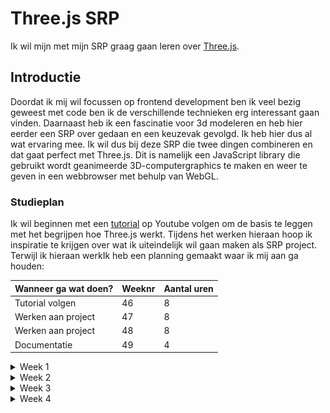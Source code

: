# Three.js SRP

Ik wil mijn met mijn SRP graag gaan leren over [Three.js](https://threejs.org/).

## Introductie

Doordat ik mij wil focussen op frontend development ben ik veel bezig geweest met code ben ik de verschillende technieken erg interessant gaan vinden. Daarnaast heb ik een fascinatie voor 3d modeleren en heb hier eerder een SRP over gedaan en een keuzevak gevolgd. Ik heb hier dus al wat ervaring mee. Ik wil dus bij deze SRP die twee dingen combineren en dat gaat perfect met Three.js. Dit is namelijk een JavaScript library die gebruikt wordt geanimeerde 3D-computergraphics te maken en weer te geven in een webbrowser met behulp van WebGL.

### Studieplan

Ik wil beginnen met een [tutorial](https://youtu.be/Q7AOvWpIVHU?si=e1vwXO631DTF9ql2) op Youtube volgen om de basis te leggen met het begrijpen hoe Three.js werkt. Tijdens het werken hieraan hoop ik inspiratie te krijgen over wat ik uiteindelijk wil gaan maken als SRP project. Terwijl ik hieraan werkIk heb een planning gemaakt waar ik mij aan ga houden:

| Wanneer ga wat doen? | Weeknr | Aantal uren |
| -------------------- | ------ | ----------- |
| Tutorial volgen      | 46     | 8           |
| Werken aan project   | 47     | 8           |
| Werken aan project   | 48     | 8           |
| Documentatie         | 49     | 4           |

<details>
<summary>Week 1</summary>

Deze week staat in het teken van de eerste zetten met Three.js. Ik ging aan de slag met de tutorial om een beter idee te krijgen hoe three.js werkt en wat er allemaal mogelijk is met deze tool. De tutorial neemt je mee met het maken van een paar simpele vormen en legt een aantal basisdingen uit van Three.js.

- Het aanmaken van je canvas
- Scene, camera en renderengine instellen
- Je eerste 3d geometrie aanmaken
- Verschillende soorten lichten instellen voor je scene
- Helpers zoals grids en lichthelpers
- Functions voor het random scatteren van objecten
- Textures, backgrounds en materials instellen
- (Scroll)animaties instellen

Eerste "torus" aangemaakt.
![1](img/readme-img/1.png)

Animatie gegeven, achtergrond voor het canvas, kubus met eigen texture en Sphere met texture van de maan.
![2](img/readme-img/2.png)

<details>
<summary>Code na de tutorial:</summary>

```javascript
import "./style.css";
import * as THREE from "three";

// Controlls om in de browser te kunnen bewegen met de muis
import { OrbitControls } from "three/examples/jsm/controls/OrbitControls";

// Setup

const scene = new THREE.Scene();

const camera = new THREE.PerspectiveCamera(
  75,
  window.innerWidth / window.innerHeight,
  0.1,
  1000
);

const renderer = new THREE.WebGLRenderer({
  canvas: document.querySelector("#bg"),
});

renderer.setPixelRatio(window.devicePixelRatio);
renderer.setSize(window.innerWidth, window.innerHeight);
camera.position.setZ(30);
camera.position.setX(-3);

renderer.render(scene, camera);

// Torus

const geometry = new THREE.TorusGeometry(10, 3, 16, 100);
const material = new THREE.MeshStandardMaterial({ color: 0xff6347 });
const torus = new THREE.Mesh(geometry, material);

scene.add(torus);

// Lights

const pointLight = new THREE.PointLight(0xffffff);
pointLight.position.set(5, 5, 5);

const ambientLight = new THREE.AmbientLight(0xffffff);
scene.add(pointLight, ambientLight);

// Helpers

// const lightHelper = new THREE.PointLightHelper(pointLight)
// const gridHelper = new THREE.GridHelper(200, 50);
// scene.add(lightHelper, gridHelper)

// const controls = new OrbitControls(camera, renderer.domElement);

// Functie om sterren random te verspreiden
function addStar() {
  const geometry = new THREE.SphereGeometry(0.25, 24, 24);
  const material = new THREE.MeshStandardMaterial({ color: 0xffffff });
  const star = new THREE.Mesh(geometry, material);

  const [x, y, z] = Array(3)
    .fill()
    .map(() => THREE.MathUtils.randFloatSpread(100));

  star.position.set(x, y, z);
  scene.add(star);
}

Array(200).fill().forEach(addStar);

// Background

const spaceTexture = new THREE.TextureLoader().load("img/space.jpg");
scene.background = spaceTexture;

// Avatar

const HiddeTexture = new THREE.TextureLoader().load("img/bold.jpg");

const hidde = new THREE.Mesh(
  new THREE.BoxGeometry(3, 3, 3),
  new THREE.MeshBasicMaterial({ map: HiddeTexture })
);

scene.add(hidde);

// Moon

const moonTexture = new THREE.TextureLoader().load("img/moon.jpg");
const normalTexture = new THREE.TextureLoader().load("img/normal.jpg");

const moon = new THREE.Mesh(
  new THREE.SphereGeometry(3, 32, 32),
  new THREE.MeshStandardMaterial({
    map: moonTexture,
    normalMap: normalTexture,
  })
);

scene.add(moon);

moon.position.z = 30;
moon.position.setX(-10);

jeff.position.z = -5;
jeff.position.x = 2;

// Scroll Animation

function moveCamera() {
  const t = document.body.getBoundingClientRect().top;
  moon.rotation.x += 0.05;
  moon.rotation.y += 0.075;
  moon.rotation.z += 0.05;

  jeff.rotation.y += 0.01;
  jeff.rotation.z += 0.01;

  camera.position.z = t * -0.01;
  camera.position.x = t * -0.0002;
  camera.rotation.y = t * -0.0002;
}

document.body.onscroll = moveCamera;
moveCamera();

// Animation Loop

function animate() {
  requestAnimationFrame(animate);

  torus.rotation.x += 0.01;
  torus.rotation.y += 0.005;
  torus.rotation.z += 0.01;

  moon.rotation.x += 0.005;

  // controls.update();

  renderer.render(scene, camera);
}

animate();
```

</details>
</details>
<details>
  <summary>Week 2</summary>
  Deze week wil ik gaan starten met het maken van mijn project. Ik ga eerst inspiratie opdoen voor een cool idee om te maken. Het moet natuurlijk ook haalbaar zijn voor mijn niveau en moet binnen de tijd dusdanig af zijn om beoordeeld te kunnen worden.Als eerst ben ik nog een beetje gaan experimenteren met de verschillende vormen en materialen die je kan gebruiken. Ik heb toen dit gemaakt:
  
  ![3](img/readme-img/4.png)
  Met deze code:

```javascript
const geometry = new THREE.TorusKnotGeometry(10, 5, 200, 100);
const material = new THREE.MeshPhongMaterial({
  color: "firebrick",
  shininess: 1000,
});
const torus = new THREE.Mesh(geometry, material);

scene.add(torus);

const pointLight = new THREE.PointLight(0xffffff, 2000);
pointLight.position.set(20, 0, 15);

const ambientLight = new THREE.AmbientLight(0xffffff, 0.5);

scene.add(pointLight, ambientLight);
```

Ook ben ik een idee tegen gekomen om aan te werken, ik wil namelijk een game gaan maken. Ik kwam op dat idee door deze [tutorial](https://www.youtube.com/watch?v=sPereCgQnWQ) die gaat over het maken van een simpel ontwijk spelletje in three.js. Ik wil uit deze tutorial leren hoe je een werkende game kan maken en daar mijn eigen draai aan geven.

<details>
  <summary>Met deze tutorial heb ik deze code geschreven:</summary>
  
```javascript
import "./style.css";
import * as THREE from "three";
import { OrbitControls } from "three/examples/jsm/controls/OrbitControls";

const scene = new THREE.Scene();

const camera = new THREE.PerspectiveCamera(
75,
window.innerWidth / window.innerHeight,
0.1,
1000
);

const renderer = new THREE.WebGLRenderer({
canvas: document.querySelector("#bg"),
alpha: true,
antialias: true,
});
scene.background = new THREE.Color("orange");
renderer.shadowMap.enabled = true;
renderer.setPixelRatio(window.devicePixelRatio);
renderer.setSize(window.innerWidth, window.innerHeight);
camera.position.setZ(8);
camera.position.setX(4);
camera.position.setY(5);

class Box extends THREE.Mesh {
constructor({
width,
height,
depth,
color = "#00ff00",
velocity = { x: 0, y: 0, z: 0 },
position = {
x: 0,
y: 0,
z: 0,
},
zAcceleration = false,
}) {
super(
new THREE.BoxGeometry(width, height, depth),
new THREE.MeshStandardMaterial({ color })
);

    this.width = width;
    this.height = height;
    this.depth = depth;

    this.position.set(position.x, position.y, position.z);

    this.right = this.position.x + this.width / 2;
    this.left = this.position.x - this.width / 2;

    this.bottom = this.position.y - this.height / 2;
    this.top = this.position.y + this.height / 2;

    this.front = this.position.z + this.depth / 2;
    this.back = this.position.z - this.depth / 2;

    this.velocity = velocity;
    this.gravity = -0.005;
    this.zAcceleration = zAcceleration;

}

updateSides() {
this.right = this.position.x + this.width / 2;
this.left = this.position.x - this.width / 2;

    this.bottom = this.position.y - this.height / 2;
    this.top = this.position.y + this.height / 2;

    this.front = this.position.z + this.depth / 2;
    this.back = this.position.z - this.depth / 2;

}

update(ground) {
this.updateSides();
if ((this.zAcceleration = true)) {
this.velocity.z += 0.001;
}

    this.position.x += this.velocity.x;
    this.position.z += this.velocity.z;

    this.applyGravity(ground);

}

applyGravity(ground) {
this.velocity.y += this.gravity;

    if (
      boxCollision({
        box1: this,
        box2: ground,
      })
    ) {
      this.velocity.y *= 0.5;
      this.velocity.y = -this.velocity.y;
    } else this.position.y += this.velocity.y;

}
}

function boxCollision({ box1, box2 }) {
const xCollision = box1.right >= box2.left && box1.left <= box2.right;
const yCollision =
box1.bottom + box1.velocity.y <= box2.top && box1.top >= box2.bottom;
const zCollision = box1.front >= box2.back && box1.back <= box2.front;

return xCollision && zCollision && yCollision;
}

const cube = new Box({
width: 1,
height: 1,
depth: 1,
color: 0x00ff00,
velocity: {
x: 0,
y: 0,
z: 0,
},
position: {
x: 0,
y: 1,
z: 0,
},
zAcceleration: false,
});
cube.castShadow = true;
scene.add(cube);

const ground = new Box({
width: 10,
height: 0.5,
depth: 50,
color: "#0369a1",
position: {
x: 0,
y: -2,
z: 0,
},
});

ground.receiveShadow = true;
scene.add(ground);

const light = new THREE.DirectionalLight(0xffffff, 1);
light.position.y = 3;
light.position.x = 2;
light.position.z = 1;
light.castShadow = true;
scene.add(light);

scene.add(new THREE.AmbientLight(0xffffff, 0.5));

const controls = new OrbitControls(camera, renderer.domElement);

const keys = {
a: {
pressed: false,
},
d: {
pressed: false,
},
w: {
pressed: false,
},
s: {
pressed: false,
},
};

window.addEventListener("keydown", (event) => {
switch (event.code) {
case "KeyA":
keys.a.pressed = true;
break;
case "KeyD":
keys.d.pressed = true;
break;
case "KeyW":
keys.w.pressed = true;
break;
case "KeyS":
keys.s.pressed = true;
break;
case "Space":
cube.velocity.y = 0.15;
break;
}
});

window.addEventListener("keyup", (event) => {
switch (event.code) {
case "KeyA":
keys.a.pressed = false;
break;
case "KeyD":
keys.d.pressed = false;
break;
case "KeyW":
keys.w.pressed = false;
break;
case "KeyS":
keys.s.pressed = false;
break;
}
});

const enemies = [];

let frames = 0;
let spawnRate = 200;
function animate() {
const animationId = requestAnimationFrame(animate);
//movement code

cube.velocity.x = 0;
cube.velocity.z = 0;
if (keys.a.pressed) cube.velocity.x = -0.05;
else if (keys.d.pressed) cube.velocity.x = 0.05;

if (keys.w.pressed) cube.velocity.z = -0.05;
else if (keys.s.pressed) cube.velocity.z = 0.05;

cube.update(ground);
enemies.forEach((enemy) => {
enemy.update(ground);
if (
boxCollision({
box1: cube,
box2: enemy,
})
) {
window.cancelAnimationFrame(animationId);
}
});

if (frames % spawnRate === 0) {
if (spawnRate > 20) {
spawnRate -= 20;
}
const enemy = new Box({
width: 1,
height: 1,
depth: 1,
color: 0xff0000,
velocity: {
x: 0,
y: 0,
z: 0.01,
},
position: {
x: (Math.random() - 0.5) \* 10,
y: 0,
z: -20,
},
zAcceleration: true,
});
enemy.castShadow = true;
scene.add(enemy);
enemies.push(enemy);
console.log(enemy.position.x);
}

frames++;
controls.update();
renderer.render(scene, camera);
}

animate();

```

</details>
Het uitendelijke gemaakte spel gaat dus om het ontwijken van de rode boxen. Je hebt controle over de groene. Ik heb nu geleerd hoe je allemaal elementen van een game zelf kan bouwen. Hier een lijstje van dingen die terugkomen in deze tutorial:

- Gravity
- Collision
- Velocity
- Position

![5](img/readme-img/5.png)
</details>
<details>
<summary>Week 3</summary>

Mijn idee was om een soort puzzelspelletje te maken waar je een blok moet rollen om door een gat te vallen. Ik herinner me een spelletje dat ik wel eens speelde vroeger en wilde dit namaken:
![6](img/readme-img/bloxorz.jpg)

Ik had gewerkt aan de code om het blok te laten rollen maar dit was lastiger dan gedacht. Het rollen zelf ging uiteindelijk wel maar het waren de detials die het heel ingewikkeld maakten. Zo rolde de kubus vanuit het midden waardoor de hoeken door de grond gingen. Mijn idee was om de transform origin te verplaatsen naar de onderste hoek naar waar je rolt, maar dit moet ook elke beweging berekent worden. Ook wilde ik de kubus langer maken wat ook niet goed werkte met de code die ik nu had.

![7](img/readme-img/rollingBlock.png)

Uitendelijk heb ik het na veel tijd opgegeven en heb ik besloten iets makkelijkers uit te kiezen. Ik kreeg namelijk het idee om het spelletje dat je krijgt bij google als er geen verbinding is, na te maken in 3D.

![8](img/readme-img/noInternet.png)
</details>

<details>
<summary>Week 4</summary>
Ik ging deze week werken aan mijn idee om het dino jump spelletje van google na te maken. Gelukkig had ik alle code nog van de tutorial, dus kon ik hiermee verder. Ik heb alle key inputs verwijderd behalve de spatie, ook zorgde ik dat het groene blokje en de rode blokjes alleen in het midden kunnen zijn.

Ik heb wat geexperimenteerd met kleuren en kwam uit op helderblauw voor de achtergrond en geel om het zand na te maken van het origineel.

Ik heb gezorgd dat wolken in de achtergrond random spawnen en opnieuw rechts beginnen zodra ze links het beeld uit zijn. Hetzelfde trucje heb ik gedaan met de steentje op de grond.

Ik heb toegevoegd dat je een score kan zien en dat er een highscore wordt opgeslagen in localStorage.

Als laatste heb ik wat 3d objecten gedownload van Sketchfab.com om in te laden in mijn game.


- [T-rex](https://sketchfab.com/3d-models/trex-2dac65acb93341128cb3ccc4006b5de0)
- [Cactus](https://sketchfab.com/3d-models/cactus-collection-desert-mine-36a5fb36facc43d8988c37b007ef42f0)

Dit was nog een beetje lastig om werkend te krijgen met de code die ik al had maar uiteindelijk is het gelukt.

![9](img/readme-img/final.png)

Ik ben erg blij met het resultaat. Ik heb veel geleerd over threejs en de mogelijkheden. Ik ben van plan hier vaker mee te spelen en andere ideeen uit te werken. Ook heb ik meer geleerd te werken met javascript, daar ben ik ook blij om.

Als laatste zijn er nog wat dingen die ik zou willen aanvullen:

- Start en restart knop
- Meer randomness in de hoeveelheid cactussen.
- Misschien ook meer snelheid naarmate het spel vordert
- Vogels zoals in het origineel
- Mogelijkheid te bukken voor de vogels

</details>
